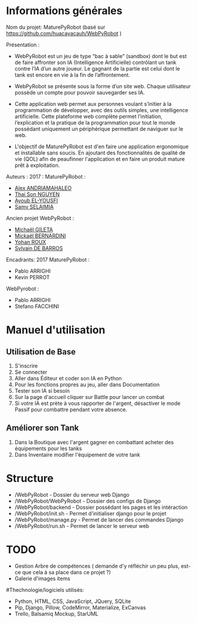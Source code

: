 ﻿# Informations générales
Nom du projet: MaturePyRobot (basé sur https://github.com/huacayacauh/WebPyRobot )

Présentation :
- WebPyRobot est un jeu de type “bac à sable” (sandbox) dont le but est de faire affronter son IA (Intelligence Artificielle) contrôlant un tank contre l’IA d’un autre joueur. 
Le gagnant de la partie est celui dont le tank est encore en vie à la fin de l’affrontement.

- WebPyRobot se présente sous la forme d’un site web. Chaque utilisateur possède un compte pour pouvoir sauvegarder ses IA. 

- Cette application web permet aux personnes voulant s’initier à la programmation de développer, avec des outils simples, une intelligence artificielle. Cette plateforme web complète permet l’initiation, l’explication et la pratique de la programmation pour tout le monde possédant uniquement un périphérique permettant de naviguer sur le web.

- L'objectif de MaturePyRobot est d'en faire une application ergonomique et installable sans soucis. En ajoutant des fonctionnalités de qualité de vie (QOL) afin de peaufinner l'application et en faire un produit mature prêt à exploitation.

Auteurs :
2017 : MaturePyRobot :
- [Alex ANDRIAMAHALEO](mailto:alex.andriamahaleo@etu.univ-amu.fr)
- [Thai Son NGUYEN](mailto:thai-son.nguyen@etu.univ-amu.fr)
- [Ayoub EL-YOUSFI](mailto:ayoub.elyousfi@etu.univ-amu.fr)
- [Samy SELAIMIA](mailto:samy.selaimia@etu.univ-amu.fr)

Ancien projet WebPyRobot :
- [Michaël GILETA](mailto:michael.gileta@etu.univ-amu.fr)
- [Mickaël BERNARDINI](mailto:mickael.bernardini@etu.univ-amu.fr)
- [Yohan ROUX](mailto:yohan.roux@etu.univ-amu.fr)
- [Sylvain DE BARROS](mailto:sylvain.debarros@etu.univ-amu.fr)

Encadrants:
2017 MaturePyRobot :
- Pablo ARRIGHI
- Kevin PERROT

WebPyrobot :
- Pablo ARRIGHI
- Stefano FACCHINI

# Manuel d'utilisation
## Utilisation de Base
1. S'inscrire
2. Se connecter
3. Aller dans Éditeur et coder son IA en Python
4. Pour les fonctions propres au jeu, aller dans Documentation 
5. Tester son IA si besoin
6. Sur la page d'accueil cliquer sur Battle pour lancer un combat
7. Si votre IA est prète à vous rapporter de l'argent, désactiver le mode Passif pour combattre pendant votre absence.

## Améliorer son Tank
1. Dans la Boutique avec l'argent gagner en combattant acheter des équipements pour les tanks
2. Dans Inventaire modifier l'équipement de votre tank

# Structure
- /WebPyRobot - Dossier du serveur web Django
- /WebPyRobot/WebPyRobot - Dossier des configs de Django
- /WebPyRobot/backend - Dossier possédant les pages et les intéraction
- /WebPyRobot/init.sh - Permet d'initialiser django pour le projet
- /WebPyRobot/manage.py - Permet de lancer des commandes Django
- /WebPyRobot/run.sh - Permet de lancer le serveur web

# TODO
- Gestion Arbre de compétences ( demande d'y réfléchir un peu plus, est-ce que cela à sa place dans ce projet ?)
- Galerie d'images items

#Thechnologie/logiciels utilisés:
- Python, HTML, CSS, JavaScript, JQuery, SQLite
- Pip, Django, Pillow, CodeMirror, Materialize, ExCanvas
- Trello, Balsamiq Mockup, StarUML
